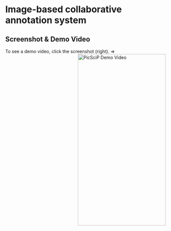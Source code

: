 Image-based collaborative annotation system
=======
    
Screenshot & Demo Video
-----------------------

To see a demo video, click the screenshot (right). =>
<a style="float:right" href="http://screencast.com/t/FlWlTPS8XKrI" target="_blank">
  <img alt="PicSciP Demo Video" src="https://github.com/mattdipasquale/PicSciP/raw/master/screenshot.png" width="276" height="537" />
</a>


